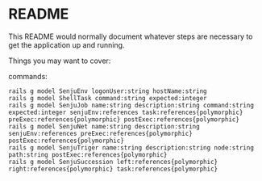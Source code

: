 # README

This README would normally document whatever steps are necessary to get the
application up and running.

Things you may want to cover:

commands:

    rails g model SenjuEnv logonUser:string hostName:string
    rails g model ShellTask command:string expected:integer
    rails g model SenjuJob name:string description:string command:string expected:integer senjuEnv:references task:references{polymorphic} preExec:references{polymorphic} postExec:references{polymorphic}
    rails g model SenjuNet name:string description:string senjuEnv:references preExec:references{polymorphic} postExec:references{polymorphic}
    rails g model SenjuTriger name:string description:string node:string path:string postExec:references{polymorphic}
    rails g model SenjuSuccession left:references{polymorphic} right:references{polymorphic} task:references{polymorphic}
